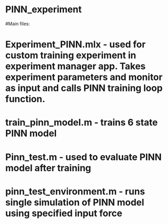 # PINN_experiment
#Main files:
# Experiment_PINN.mlx - used for custom training experiment in experiment manager app. Takes experiment parameters and monitor as input and calls PINN training loop function.
# train_pinn_model.m - trains 6 state PINN model
# Pinn_test.m - used to evaluate PINN model after training
# pinn_test_environment.m - runs single simulation of PINN model using specified input force
